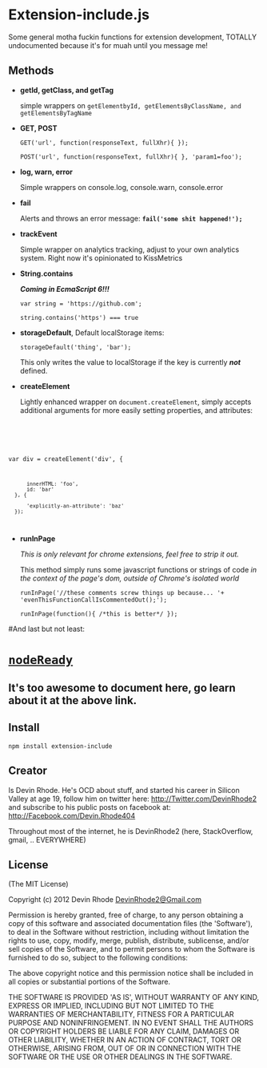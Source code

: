 Extension-include.js
=================

Some general motha fuckin functions for extension development, TOTALLY undocumented because it's for muah until you message me!

Methods
---------------

* **getId, getClass, and getTag**

  simple wrappers on `getElementbyId, getElementsByClassName, and getElementsByTagName`

*  **GET, POST**

    `GET('url', function(responseText, fullXhr){ });`

    `POST('url', function(responseText, fullXhr){ }, 'param1=foo');`


* **log, warn, error**

  Simple wrappers on console.log, console.warn, console.error

* **fail**

  Alerts and throws an error message: **`fail('some shit happened!');`**

* **trackEvent**

  Simple wrapper on analytics tracking, adjust to your own analytics system. Right now it's opinionated to KissMetrics

* **String.contains**

  **_Coming in EcmaScript 6!!!_**
  
  `var string = 'https://github.com';`

  `string.contains('https') === true`

* **storageDefault**, Default localStorage items:

  `storageDefault('thing', 'bar');`

  This only writes the value to localStorage if the key is currently _**not**_ defined.

* **createElement**

  Lightly enhanced wrapper on `document.createElement`, simply accepts additional arguments for more easily setting properties, and attributes:

  <code>
var div = createElement('div', {

          innerHTML: 'foo', 
          id: 'bar'
      }, {

          'explicitly-an-attribute': 'baz'
      });
</code>

* **runInPage**
  
  _This is only relevant for chrome extensions, feel free to strip it out._
  
  This method simply runs some javascript functions or strings of code _in the context of the page's dom, outside of Chrome's isolated world_

  `runInPage('//these comments screw things up because... '+
    'evenThisFunctionCallIsCommentedOut();');`

    `runInPage(function(){
      /*this is better*/
    });`

#And last but not least: [<h1>`nodeReady`</h1>](https://github.com/devinrhode2/node-ready)

<h2>It's too awesome to document here, go learn about it at the above link.

Install
---------------

    npm install extension-include

Creator
---------------

Is Devin Rhode. He's OCD about stuff, and started his career in Silicon Valley at age 19, follow him on twitter here: http://Twitter.com/DevinRhode2 and subscribe to his public posts on facebook at: http://Facebook.com/Devin.Rhode404

Throughout most of the internet, he is DevinRhode2 (here, StackOverflow, gmail, .. EVERYWHERE)


License
---------------

(The MIT License)

Copyright (c) 2012 Devin Rhode <DevinRhode2@Gmail.com>

Permission is hereby granted, free of charge, to any person obtaining a copy of this software and associated documentation files (the 'Software'), to deal in the Software without restriction, including without limitation the rights to use, copy, modify, merge, publish, distribute, sublicense, and/or sell copies of the Software, and to permit persons to whom the Software is furnished to do so, subject to the following conditions:

The above copyright notice and this permission notice shall be included in all copies or substantial portions of the Software.

THE SOFTWARE IS PROVIDED 'AS IS', WITHOUT WARRANTY OF ANY KIND, EXPRESS OR IMPLIED, INCLUDING BUT NOT LIMITED TO THE WARRANTIES OF MERCHANTABILITY, FITNESS FOR A PARTICULAR PURPOSE AND NONINFRINGEMENT. IN NO EVENT SHALL THE AUTHORS OR COPYRIGHT HOLDERS BE LIABLE FOR ANY CLAIM, DAMAGES OR OTHER LIABILITY, WHETHER IN AN ACTION OF CONTRACT, TORT OR OTHERWISE, ARISING FROM, OUT OF OR IN CONNECTION WITH THE SOFTWARE OR THE USE OR OTHER DEALINGS IN THE SOFTWARE.